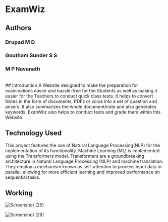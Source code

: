 # ExamWiz

## Authors
### Drupad M D
### Goutham Sunder S S
### M P Navanath
<br>
## Introduction
A Website designed to make the preparation for examinations easier and hassle-free for the Students as well as making it easier for the Teachers to conduct quick class tests.
It helps to convert Notes in the form of documents, PDFs or voice into a set of question
and ansers. It also summarizes the whole document/note and also generates keywords. 
ExamWiz also helps to conduct tests and grade them within this Website.
<br>

## Technology Used
This project features the use of Natural Language Processing(NLP) for the implementation of
its functionality. Machine Learning (ML) is implemented using the Transformers model. Transformers are a groundbreaking architecture in Natural Language Processing (NLP) and machine translation. They employ a mechanism known as self-attention 
to process input data in parallel, allowing for more efficient learning and improved performance on sequential tasks.

## Working
![Screenshot (25)](https://github.com/D-r-u/ExamWiz/assets/125999678/322ea2a8-5358-4b5c-a4b6-bcd0c16e0f23)

![Screenshot (26)](https://github.com/D-r-u/ExamWiz/assets/125999678/49d88003-3ca8-438c-82cc-ab8ce184d961)


